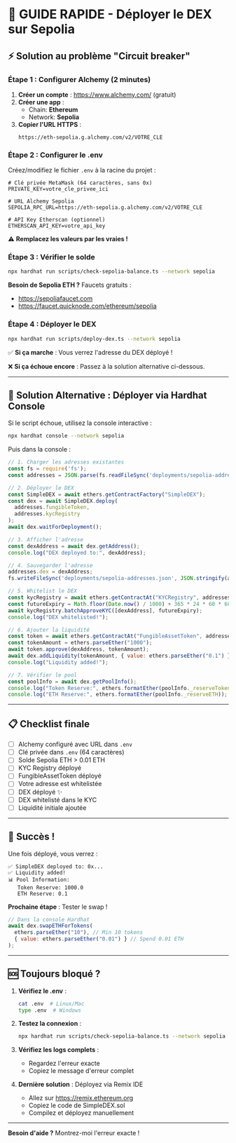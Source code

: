 # 🚀 GUIDE RAPIDE - Déployer le DEX sur Sepolia

## ⚡ Solution au problème "Circuit breaker"

### Étape 1 : Configurer Alchemy (2 minutes)

1. **Créer un compte** : https://www.alchemy.com/ (gratuit)
2. **Créer une app** : 
   - Chain: **Ethereum**
   - Network: **Sepolia**
3. **Copier l'URL HTTPS** : 
   ```
   https://eth-sepolia.g.alchemy.com/v2/VOTRE_CLE
   ```

### Étape 2 : Configurer le .env

Créez/modifiez le fichier `.env` à la racine du projet :

```env
# Clé privée MetaMask (64 caractères, sans 0x)
PRIVATE_KEY=votre_cle_privee_ici

# URL Alchemy Sepolia
SEPOLIA_RPC_URL=https://eth-sepolia.g.alchemy.com/v2/VOTRE_CLE

# API Key Etherscan (optionnel)
ETHERSCAN_API_KEY=votre_api_key
```

⚠️ **Remplacez les valeurs par les vraies !**

### Étape 3 : Vérifier le solde

```bash
npx hardhat run scripts/check-sepolia-balance.ts --network sepolia
```

**Besoin de Sepolia ETH ?** Faucets gratuits :
- https://sepoliafaucet.com
- https://faucet.quicknode.com/ethereum/sepolia

### Étape 4 : Déployer le DEX

```bash
npx hardhat run scripts/deploy-dex.ts --network sepolia
```

✅ **Si ça marche** : Vous verrez l'adresse du DEX déployé !

❌ **Si ça échoue encore** : Passez à la solution alternative ci-dessous.

---

## 🔄 Solution Alternative : Déployer via Hardhat Console

Si le script échoue, utilisez la console interactive :

```bash
npx hardhat console --network sepolia
```

Puis dans la console :

```javascript
// 1. Charger les adresses existantes
const fs = require('fs');
const addresses = JSON.parse(fs.readFileSync('deployments/sepolia-addresses.json'));

// 2. Déployer le DEX
const SimpleDEX = await ethers.getContractFactory("SimpleDEX");
const dex = await SimpleDEX.deploy(
  addresses.fungibleToken,
  addresses.kycRegistry
);
await dex.waitForDeployment();

// 3. Afficher l'adresse
const dexAddress = await dex.getAddress();
console.log("DEX deployed to:", dexAddress);

// 4. Sauvegarder l'adresse
addresses.dex = dexAddress;
fs.writeFileSync('deployments/sepolia-addresses.json', JSON.stringify(addresses, null, 2));

// 5. Whitelist le DEX
const kycRegistry = await ethers.getContractAt("KYCRegistry", addresses.kycRegistry);
const futureExpiry = Math.floor(Date.now() / 1000) + 365 * 24 * 60 * 60;
await kycRegistry.batchApproveKYC([dexAddress], futureExpiry);
console.log("DEX whitelisted!");

// 6. Ajouter la liquidité
const token = await ethers.getContractAt("FungibleAssetToken", addresses.fungibleToken);
const tokenAmount = ethers.parseEther("1000");
await token.approve(dexAddress, tokenAmount);
await dex.addLiquidity(tokenAmount, { value: ethers.parseEther("0.1") });
console.log("Liquidity added!");

// 7. Vérifier le pool
const poolInfo = await dex.getPoolInfo();
console.log("Token Reserve:", ethers.formatEther(poolInfo._reserveToken));
console.log("ETH Reserve:", ethers.formatEther(poolInfo._reserveETH));
```

---

## 📋 Checklist finale

- [ ] Alchemy configuré avec URL dans `.env`
- [ ] Clé privée dans `.env` (64 caractères)
- [ ] Solde Sepolia ETH > 0.01 ETH
- [ ] KYC Registry déployé
- [ ] FungibleAssetToken déployé
- [ ] Votre adresse est whitelistée
- [ ] DEX déployé ✨
- [ ] DEX whitelisté dans le KYC
- [ ] Liquidité initiale ajoutée

---

## 🎉 Succès !

Une fois déployé, vous verrez :

```
✅ SimpleDEX deployed to: 0x...
✅ Liquidity added!
📊 Pool Information:
   Token Reserve: 1000.0
   ETH Reserve: 0.1
```

**Prochaine étape** : Tester le swap !

```javascript
// Dans la console Hardhat
await dex.swapETHForTokens(
  ethers.parseEther("10"), // Min 10 tokens
  { value: ethers.parseEther("0.01") } // Spend 0.01 ETH
);
```

---

## 🆘 Toujours bloqué ?

1. **Vérifiez le .env** : 
   ```bash
   cat .env  # Linux/Mac
   type .env  # Windows
   ```

2. **Testez la connexion** :
   ```bash
   npx hardhat run scripts/check-sepolia-balance.ts --network sepolia
   ```

3. **Vérifiez les logs complets** : 
   - Regardez l'erreur exacte
   - Copiez le message d'erreur complet

4. **Dernière solution** : Déployez via Remix IDE
   - Allez sur https://remix.ethereum.org
   - Copiez le code de SimpleDEX.sol
   - Compilez et déployez manuellement

---

**Besoin d'aide ?** Montrez-moi l'erreur exacte !
